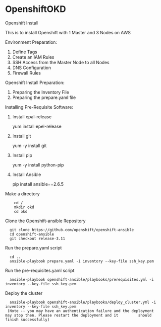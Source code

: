 # OpenshiftOKD
Openshift Install

This is to install Openshift with 1 Master and 3 Nodes on AWS

Environment Preparation:

  1. Define Tags
  2. Create an IAM Rules
  3. SSH Access from the Master Node to all Nodes
  4. DNS Configuration
  5. Firewall Rules
  
Openshift Install Preparation:
  
  1. Preparing the Inventory File
  2. Preparing the prepare.yaml file
  
Installing Pre-Requisite Software:
  
  1. Install epal-release 
  
      yum install epel-release
  
  2. Install git  
  
      yum -y install git
  
  3. Install pip  
  
      yum -y install python-pip
  
  4. Install Ansible  
  
        pip install ansible==2.6.5
        
Make a directory 
  
        cd /
        mkdir okd
        cd okd

Clone the Openshift-ansible Repository
  
      git clone https://github.com/openshift/openshift-ansible
      cd openshift-ansible
      git checkout release-3.11
 
 Run the prepare.yaml script
  
      cd ..
      ansible-playbook prepare.yaml -i inventory --key-file ssh_key.pem
 
 Run the pre-requisites.yaml script
  
      ansible-playbook openshift-ansible/playbooks/prerequisites.yml -i inventory --key-file ssh_key.pem
 
 Deploy the cluster
  
      ansible-playbook openshift-ansible/playbooks/deploy_cluster.yml -i inventory --key-file ssh_key.pem
     (Note -- you may have an authentication failure and the deployment may stop then. Please restart the deployment and it         should finish successfully)
